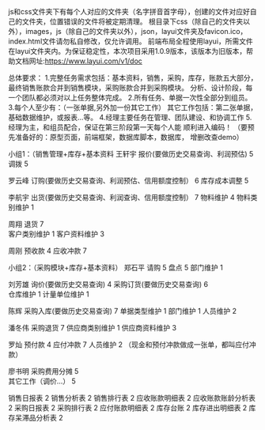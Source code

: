 js和css文件夹下有每个人对应的文件夹（名字拼音首字母），创建的文件对应好自己的文件夹，位置错误的文件将被定期清理。
根目录下css（除自己的文件夹以外），images，js（除自己的文件夹以外），json，layui文件夹及favicon.ico，index.html文件请勿私自修改，仅允许调用。
前端布局全程使用layui，所需文件在layui文件夹内。为保证稳定性，本次项目采用1.0.9版本，该版本为旧版本，帮助文档网址:https://www.layui.com/v1/doc

总体要求：
1.完整任务需求包括：基本资料，销售，采购，库存，账款五大部分，
  最终销售账款合并到销售模块，采购账款合并到采购模块。
  分析、设计阶段，每一个团队都必须对以上任务整体完成。
2.所有任务、单据一次性全部分到组员。
3.每个人至少有：（一张单据,另外加一份其它工作）
  其它工作包括：第二张单据，基础数据维护，或报表...等。
4.经理主要任务在管理、团队建设、和协调工作
5.经理为主，和组员配合，保证在第三阶段第一天每个人能
  顺利进入编码！
  （要预先准备好的：原型页面，前端框架，数据库脚本，数据库，
  增删改查demo）


小组1：（销售管理+库存+基本资料
王轩宇  报价(要做历史交易查询、利润预估)                   5
        调拨                                               5

罗云峰    订购(要做历史交易查询、利润预估、信用额度控制）    6
        库存成本调整                                       5

李航宇    出货(要做历史交易查询、利润查询、信用额度控制）    7
        物料维护          4    物料类别维护    1

周翔    退货                                               7   
        客户类别维护      1    客户资料维护    3

周刚    预收款                                             4
        应收冲款                                           7


小组2：（采购模块+库存+基本资料）
郑石平  请购                                      5 
      盘点 5   部门维护        1

刘芳雄  询价(要做历史交易查询)                    4 
      采购订货(要做历史交易查询)                6  
      仓库维护   1   计量单位维护    1

陈辉  采购入库(要做历史交易查询)                7
      单据类型维护 1  部门维护 1   人员维护     2

潘冬伟  采购退货                                  7 
      供应商类别维护   1 供应商资料维护         3


罗灿  预付款                                    4 
      应付冲款 7                   人员维护     2
      （现金和预付冲款做成一张单，都叫应付冲款）

廖书明  采购费用分摊                              5     
        其它工作（调价...）                       5


销售日报表                                      2
销售分析表                                      2
销售排行表                                      2
应收账款明细表                                  2
应收账款账龄分析表                              2
采购日报表                                      2
采购排行表                                      2
应付账款明细表                                  2
库存台账                                        2
库存进出明细表                                  2
库存呆滞品分析表                                2